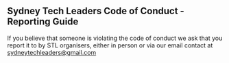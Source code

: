 ## Sydney Tech Leaders Code of Conduct - Reporting Guide

If you believe that someone is violating the code of conduct we ask that you report it to by STL organisers, either in person or via our email contact at [sydneytechleaders@gmail.com](mailto:sydneytechleaders@gmail.com)